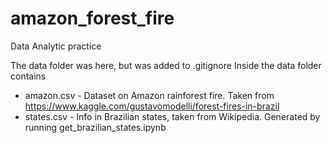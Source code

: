 # amazon_forest_fire
 Data Analytic practice

The data folder was here, but was added to .gitignore
Inside the data folder contains
* amazon.csv - Dataset on Amazon rainforest fire. Taken from https://www.kaggle.com/gustavomodelli/forest-fires-in-brazil
* states.csv - Info in Brazilian states, taken from Wikipedia. Generated by running get_brazilian_states.ipynb
